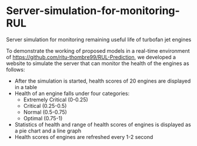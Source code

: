 # Server-simulation-for-monitoring-RUL
Server simulation for monitoring remaining useful life of turbofan jet engines

To demonstrate the working of proposed models in a real-time environment of https://github.com/ritu-thombre99/RUL-Prediction, we
developed a website to simulate the server that can monitor the health of the engines as
follows:
+ After the simulation is started, health scores of 20 engines are displayed in a table
+ Health of an engine falls under four categories:
  + Extremely Critical (0-0.25)
  + Critical (0.25-0.5)
  + Normal (0.5-0.75)
  + Optimal (0.75-1)
+ Statistics of health and range of health scores of engines is displayed as a pie
chart and a line graph
+ Health scores of engines are refreshed every 1-2 second
